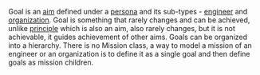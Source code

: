 Goal is an [aim](Aim.html) defined under a [persona](Persona.html) and its sub-types - [engineer](Engineer.html) and [organization](Organization.html).
Goal is something that rarely changes and can be achieved, unlike [principle](Principle.html) which is also an aim, also rarely changes, but it is not achievable, it guides achievement of other aims.
Goals can be organized into a hierarchy. There is no Mission class, a way to model a mission of an engineer or an organization is to define it as a single goal and then define goals as mission children.